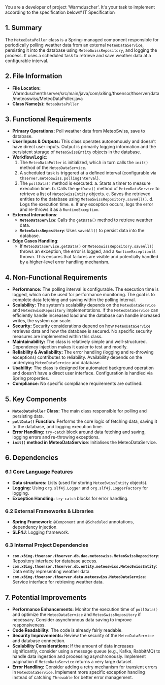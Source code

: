 You are a developer of project 'Warmduscher'. It's your task to implement according to the specification below# IT Specification

## 1. Summary

The `MeteoDataPoller` class is a Spring-managed component responsible for periodically polling weather data from an external `MeteoDataService`, persisting it into the database using `MeteoSwissRepository`, and logging the process. It uses a scheduled task to retrieve and save weather data at a configurable interval.

## 2. File Information

- **File Location:** Warmduscher/thserver/src/main/java/com/x8ing/thsensor/thserver/data/meteoswiss/MeteoDataPoller.java
- **Class Name(s):** `MeteoDataPoller`

## 3. Functional Requirements

- **Primary Operations:** Poll weather data from MeteoSwiss, save to database.
- **User Inputs & Outputs:**  This class operates autonomously and doesn’t have direct user inputs.  Output is primarily logging information and the persistent storage of `MeteoSwissEntity` objects in the database.
- **Workflow/Logic:**
    1.  The `MeteoDataPoller` is initialized, which in turn calls the `init()` method of the `MeteoDataService`.
    2.  A scheduled task is triggered at a defined interval (configurable via `thserver.meteoSwiss.pollingInterval`).
    3.  The `pollData()` method is executed:
        a.  Starts a timer to measure execution time.
        b.  Calls the `getData()` method of `MeteoDataService` to retrieve a list of `MeteoSwissEntity` objects.
        c.  Saves the retrieved entities to the database using `MeteoSwissRepository.saveAll()`.
        d. Logs the execution time.
        e. If any exception occurs, logs the error and re-throws it as a `RuntimeException`.
- **External Interactions:**
    - **`MeteoDataService`**: Calls the `getData()` method to retrieve weather data.
    - **`MeteoSwissRepository`**:  Uses `saveAll()` to persist data into the database.
- **Edge Cases Handling:**
    - If `MeteoDataService.getData()` or `MeteoSwissRepository.saveAll()` throws an exception, the error is logged, and a `RuntimeException` is thrown.  This ensures that failures are visible and potentially handled by a higher-level error handling mechanism.

## 4. Non-Functional Requirements

- **Performance:**  The polling interval is configurable.  The execution time is logged, which can be used for performance monitoring. The goal is to complete data fetching and saving within the polling interval.
- **Scalability:**  The system's scalability depends on the `MeteoDataService` and `MeteoSwissRepository` implementations.  If the `MeteoDataService` can efficiently handle increased load and the database can handle increased writes, the system can scale.
- **Security:** Security considerations depend on how `MeteoDataService` retrieves data and how the database is secured. No specific security measures are implemented within this class.
- **Maintainability:** The class is relatively simple and well-structured. Dependency injection makes it easier to test and modify.
- **Reliability & Availability:** The error handling (logging and re-throwing exceptions) contributes to reliability.  Availability depends on the underlying `MeteoDataService` and database.
- **Usability:**  The class is designed for automated background operation and doesn’t have a direct user interface. Configuration is handled via Spring properties.
- **Compliance:** No specific compliance requirements are outlined.

## 5. Key Components

- **`MeteoDataPoller` Class:** The main class responsible for polling and persisting data.
- **`pollData()` Function:**  Performs the core logic of fetching data, saving it to the database, and logging execution time.
- **Error Handling:**  `try-catch` block around data fetching and saving, logging errors and re-throwing exceptions.
- **`init()` method in MeteoDataService**: Initialises the MeteoDataService.

## 6. Dependencies

### 6.1 Core Language Features

- **Data structures:** Lists (used for storing `MeteoSwissEntity` objects).
- **Logging:** Using `org.slf4j.Logger` and `org.slf4j.LoggerFactory` for logging.
- **Exception Handling:** `try-catch` blocks for error handling.

### 6.2 External Frameworks & Libraries

- **Spring Framework**: `@Component` and `@Scheduled` annotations, dependency injection.
- **SLF4J**: Logging framework.

### 6.3 Internal Project Dependencies

- **`com.x8ing.thsensor.thserver.db.dao.meteoswiss.MeteoSwissRepository`**:  Repository interface for database access.
- **`com.x8ing.thsensor.thserver.db.entity.meteoswiss.MeteoSwissEntity`**: Data entity representing weather data.
- **`com.x8ing.thsensor.thserver.data.meteoswiss.MeteoDataService`**: Service interface for retrieving weather data.

## 7. Potential Improvements

- **Performance Enhancements:** Monitor the execution time of `pollData()` and optimize the `MeteoDataService` and `MeteoSwissRepository` if necessary.  Consider asynchronous data saving to improve responsiveness.
- **Code Readability:** The code is already fairly readable.
- **Security Improvements:** Review the security of the `MeteoDataService` and database connection.
- **Scalability Considerations:**  If the amount of data increases significantly, consider using a message queue (e.g., Kafka, RabbitMQ) to handle data ingestion and processing asynchronously.  Implement pagination if `MeteoDataService` returns a very large dataset.
- **Error Handling:** Consider adding a retry mechanism for transient errors in `MeteoDataService`.  Implement more specific exception handling instead of catching `Throwable` for better error management.